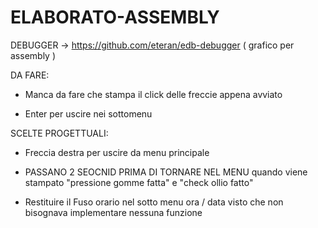 # ELABORATO-ASSEMBLY

DEBUGGER -> https://github.com/eteran/edb-debugger ( grafico per assembly )

DA FARE:

- Manca da fare che stampa il click delle freccie appena avviato

- Enter per uscire nei sottomenu



SCELTE PROGETTUALI:

- Freccia destra per uscire da menu principale

- PASSANO 2 SEOCNID PRIMA DI TORNARE NEL MENU quando viene stampato "pressione gomme fatta" e "check ollio fatto"

- Restituire il Fuso orario nel sotto 
  menu ora / data visto che non bisognava implementare nessuna funzione